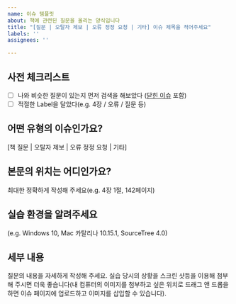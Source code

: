 ```yaml
---
name: 이슈 템플릿
about: 책에 관련된 질문을 올리는 양식입니다
title: "[질문 | 오탈자 제보 | 오류 정정 요청 | 기타] 이슈 제목을 적어주세요"
labels: ''
assignees: ''

---
```


## 사전 체크리스트
- [ ] 나와 비슷한 질문이 있는지 먼저 검색을 해보았다 ([닫힌 이슈](https://github.com/Cat-Hanbit/README/issues?q=is%3Aissue+is%3Aclosed) 포함)
- [ ] 적절한 Label을 달았다(e.g. 4장 / 오류 / 질문 등)

## 어떤 유형의 이슈인가요?
[책 질문 | 오탈자 제보 | 오류 정정 요청 | 기타]

## 본문의 위치는 어디인가요?
최대한 정확하게 작성해 주세요(e.g. 4장 1절, 142페이지)

## 실습 환경을 알려주세요
(e.g. Windows 10, Mac 카탈리나 10.15.1, SourceTree 4.0)

## 세부 내용
질문의 내용을 자세하게 작성해 주세요.
실습 당시의 상황을 스크린 샷등을 이용해 첨부해 주시면 더욱 좋습니다(내 컴퓨터의 이미지를 첨부하고 싶은 위치로 드래그 앤 드롭을 하면 이슈 페이지에 업로드하고 이미지를 삽입할 수 있습니다).
